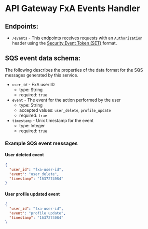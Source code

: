 # API Gateway FxA Events Handler

## Endpoints: 
- `/events` - This endpoints receives requests with an `Authorization` header using the [Security Event Token (SET)](https://datatracker.ietf.org/doc/html/rfc8417) format.

## SQS event data schema:
The following describes the properties of the data format for the SQS messages generated by this service.
- `user_id` - FxA user ID
  - type: String
  - required: `true`
- `event` - The event for the action performed by the user
  - type: String
  - accepted values: `user_delete`, `profile_update`
  - required: `true`
- `timestamp` - Unix timestamp for the event
  - type: Integer
  - required: `true`

### Example SQS event messages
#### User deleted event
```json
{
  "user_id": "fxa-user-id",
  "event": "user_delete",
  "timestamp": "1637274084"
}
```

#### User profile updated event
```json
{
  "user_id": "fxa-user-id",
  "event": "profile_update",
  "timestamp": "1637274084"
}
```